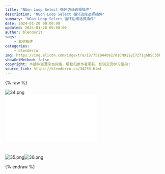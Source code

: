 ```yaml
---
title: "NGon Loop Select 循环边缘选择插件"
description: "NGon Loop Select 循环边缘选择插件"
summary: "NGon Loop Select 循环边缘选择插件"
date: 2024-01-20 00:00:00
updated: 2024-01-20 00:00:00
author: blenderit
tags: 
    - 其他插件
categories:
    - blenderco
img: https://img.alicdn.com/imgextra/i3/751044092/O1CN01iyI7Z71g6BSC35hHl_!!751044092.png
showGetMethod: false
copyright: 本插件资源来自网络，版权归原作者所有，仅供交流学习使用！
source_link: https://blenderco.cn/34258.html
---
```


{% raw %}
<p><img src="https://img.alicdn.com/imgextra/i3/751044092/O1CN01iyI7Z71g6BSC35hHl_!!751044092.png" alt="34.png"><br>
<iframe src="//player.bilibili.com/player.html?aid=681909549&amp;bvid=BV1fU4y1Z7GC&amp;cid=518332445&amp;page=1" frameborder="no" scrolling="no" allowfullscreen="allowfullscreen"> </iframe></p><p> </p><p><img src="https://img.alicdn.com/imgextra/i1/751044092/O1CN01YRAvcC1g6BSC39rEy_!!751044092.png" alt="35.png"><img src="https://img.alicdn.com/imgextra/i3/751044092/O1CN01b50OZY1g6BSEGfKUw_!!751044092.png" alt="36.png"></p>
<div style="display: none">blenderco</div>
{% endraw %}